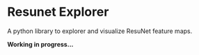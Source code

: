 # Resunet Explorer
A python library to explorer and visualize ResuNet feature maps. 

**Working in progress...**
